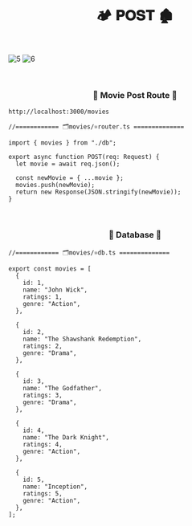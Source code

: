 <h1  align="center" > 🏕️ 𝐏𝐎𝐒𝐓 🏚️ </h1>

</br>

![5](https://github.com/user-attachments/assets/b134493f-e7b8-41de-b813-301d99a5d67c)
![6](https://github.com/user-attachments/assets/388e69d3-87b6-45f5-a0a2-17f242bc7d16)

</br>

<h3 align="center" > 🐇 Movie Post Route  🦚</h3>

```dash
http://localhost:3000/movies
```

```TSX
//============ 🗂️movies/⚛️router.ts ============== 

import { movies } from "./db";

export async function POST(req: Request) {
  let movie = await req.json();

  const newMovie = { ...movie };
  movies.push(newMovie);
  return new Response(JSON.stringify(newMovie));
}

```

</br>

<h3 align="center" > 🐇 Database  🦚</h3>

```TSX
//============ 🗂️movies/⚛️db.ts ============== 

export const movies = [
  {
    id: 1,
    name: "John Wick",
    ratings: 1,
    genre: "Action",
  },

  {
    id: 2,
    name: "The Shawshank Redemption",
    ratings: 2,
    genre: "Drama",
  },

  {
    id: 3,
    name: "The Godfather",
    ratings: 3,
    genre: "Drama",
  },

  {
    id: 4,
    name: "The Dark Knight",
    ratings: 4,
    genre: "Action",
  },

  {
    id: 5,
    name: "Inception",
    ratings: 5,
    genre: "Action",
  },
];

```
